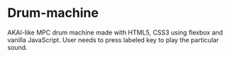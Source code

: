 # Drum-machine

AKAI-like MPC drum machine made with HTML5, CSS3 using flexbox and vanilla JavaScript.
User needs to press labeled key to play the particular sound.
